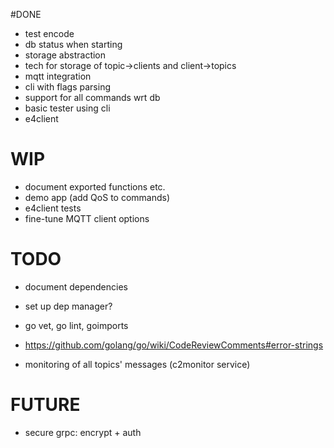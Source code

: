 
#DONE

* test encode
* db status when starting
* storage abstraction
* tech for storage of topic->clients and client->topics
* mqtt integration
* cli with flags parsing
* support for all commands wrt db
* basic tester using cli 
* e4client


# WIP

* document exported functions etc.
* demo app (add QoS to commands)
* e4client tests
* fine-tune MQTT client options

# TODO

* document dependencies
* set up dep manager?
* go vet, go lint, goimports
* <https://github.com/golang/go/wiki/CodeReviewComments#error-strings>

* monitoring of all topics' messages (c2monitor service)

# FUTURE

* secure grpc: encrypt + auth
